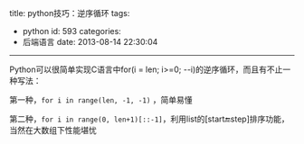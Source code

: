 title: python技巧：逆序循环
tags:
  - python
id: 593
categories:
  - 后端语言
date: 2013-08-14 22:30:04
---

Python可以很简单实现C语言中for(i = len; i&gt;=0; --i)的逆序循环，而且有不止一种写法：

第一种，`for i in range(len, -1, -1)` ，简单易懂

第二种，`for i in range(0, len+1)[::-1]`，利用list的[start:end:step]排序功能，当然在大数组下性能堪忧